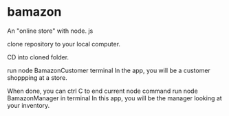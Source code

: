 # bamazon

An "online store" with node. js

clone repository to your local computer.

CD into cloned folder.

run node BamazonCustomer terminal
In the app, you will be a customer shoppping at a store.


When done, you can ctrl C to end current node command
run node BamazonManager in terminal
In this app, you will be the manager looking at your inventory.

